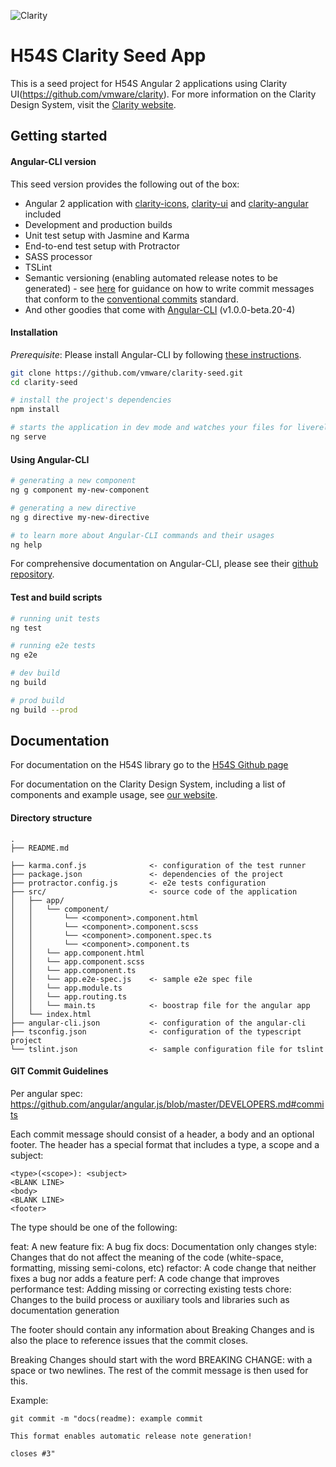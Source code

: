 ![Clarity](logo.png)

H54S Clarity Seed App
============
This is a seed project for H54S Angular 2 applications using Clarity UI(https://github.com/vmware/clarity). For more information on the Clarity Design System, visit the [Clarity website](https://vmware.github.io/clarity/).

Getting started
----------------------------------

#### Angular-CLI version

This seed version provides the following out of the box:

- Angular 2 application with [clarity-icons](https://www.npmjs.com/package/clarity-icons), [clarity-ui](https://www.npmjs.com/package/clarity-ui) and [clarity-angular](https://www.npmjs.com/package/clarity-angular) included
- Development and production builds
- Unit test setup with Jasmine and Karma
- End-to-end test setup with Protractor
- SASS processor
- TSLint
- Semantic versioning (enabling automated release notes to be generated) - see [here](https://github.com/conventional-changelog/standard-version) for guidance on how to write commit messages that conform to the [conventional commits](https://www.conventionalcommits.org/en/v1.0.0-beta.2/) standard.
- And other goodies that come with [Angular-CLI](https://github.com/angular/angular-cli#generating-and-serving-an-angular2-project-via-a-development-server) (v1.0.0-beta.20-4)



#### Installation
*Prerequisite*: Please install Angular-CLI by following [these instructions](https://github.com/angular/angular-cli#installation).

```bash
git clone https://github.com/vmware/clarity-seed.git
cd clarity-seed

# install the project's dependencies
npm install

# starts the application in dev mode and watches your files for livereload
ng serve
```

#### Using Angular-CLI
```bash
# generating a new component
ng g component my-new-component

# generating a new directive
ng g directive my-new-directive

# to learn more about Angular-CLI commands and their usages
ng help
```

For comprehensive documentation on Angular-CLI, please see their [github repository](https://github.com/angular/angular-cli).

#### Test and build scripts

```bash
# running unit tests
ng test

# running e2e tests
ng e2e

# dev build
ng build

# prod build
ng build --prod
```

## Documentation

For documentation on the H54S library go to the [H54S Github page](https://github.com/Boemska/h54s)

For documentation on the Clarity Design System, including a list of components and example usage, see [our website](https://vmware.github.io/clarity).


#### Directory structure
```
.
├── README.md

├── karma.conf.js              <- configuration of the test runner
├── package.json               <- dependencies of the project
├── protractor.config.js       <- e2e tests configuration
├── src/                       <- source code of the application
│   ├── app/
│   │   └── component/
│   │       └── <component>.component.html
│   │       └── <component>.component.scss
│   │       └── <component>.component.spec.ts
│   │       └── <component>.component.ts
│   │   └── app.component.html
│   │   └── app.component.scss
│   │   └── app.component.ts
│   │   └── app.e2e-spec.js    <- sample e2e spec file
│   │   └── app.module.ts
│   │   └── app.routing.ts
│   │   └── main.ts            <- boostrap file for the angular app
│   └── index.html
├── angular-cli.json           <- configuration of the angular-cli
├── tsconfig.json              <- configuration of the typescript project
└── tslint.json                <- sample configuration file for tslint
```

#### GIT Commit Guidelines

Per angular spec: https://github.com/angular/angular.js/blob/master/DEVELOPERS.md#commits

Each commit message should consist of a header, a body and an optional footer. The header has a special format that includes a type, a scope and a subject:
```
<type>(<scope>): <subject>
<BLANK LINE>
<body>
<BLANK LINE>
<footer>
```

The type should be one of the following:

feat: A new feature
fix: A bug fix
docs: Documentation only changes
style: Changes that do not affect the meaning of the code (white-space, formatting, missing semi-colons, etc)
refactor: A code change that neither fixes a bug nor adds a feature
perf: A code change that improves performance
test: Adding missing or correcting existing tests
chore: Changes to the build process or auxiliary tools and libraries such as documentation generation

The footer should contain any information about Breaking Changes and is also the place to reference issues that the commit closes.

Breaking Changes should start with the word BREAKING CHANGE: with a space or two newlines. The rest of the commit message is then used for this.

Example:

```
git commit -m "docs(readme): example commit

This format enables automatic release note generation!

closes #3"
```